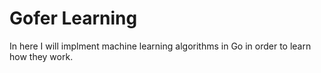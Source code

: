 # Gofer Learning

In here I will implment machine learning algorithms in Go in order to learn how they work.